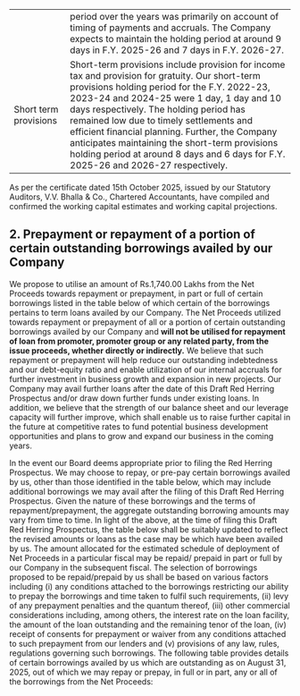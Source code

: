 <table><tr><td></td><td>period over the years was primarily on account of timing of payments and accruals. The Company expects to maintain the holding period at around 9 days in F.Y. 2025-26 and 7 days in F.Y. 2026-27.</td></tr><tr><td>Short term provisions</td><td>Short-term provisions include provision for income tax and provision for gratuity. Our short-term provisions holding period for the F.Y. 2022-23, 2023-24 and 2024-25 were 1 day, 1 day and 10 days respectively. The holding period has remained low due to timely settlements and efficient financial planning. Further, the Company anticipates maintaining the short-term provisions holding period at around 8 days and 6 days for F.Y. 2025-26 and 2026-27 respectively.</td></tr></table>

As per the certificate dated 15th October 2025, issued by our Statutory Auditors, V.V. Bhalla & Co., Chartered Accountants, have compiled and confirmed the working capital estimates and working capital projections.

## 2. Prepayment or repayment of a portion of certain outstanding borrowings availed by our Company

We propose to utilise an amount of Rs.1,740.00 Lakhs from the Net Proceeds towards repayment or prepayment, in part or full of certain borrowings listed in the table below of which certain of the borrowings pertains to term loans availed by our Company. The Net Proceeds utilized towards repayment or prepayment of all or a portion of certain outstanding borrowings availed by our Company and **will not be utilised for repayment of loan from promoter, promoter group or any related party, from the issue proceeds, whether directly or indirectly.** We believe that such repayment or prepayment will help reduce our outstanding indebtedness and our debt-equity ratio and enable utilization of our internal accruals for further investment in business growth and expansion in new projects. Our Company may avail further loans after the date of this Draft Red Herring Prospectus and/or draw down further funds under existing loans. In addition, we believe that the strength of our balance sheet and our leverage capacity will further improve, which shall enable us to raise further capital in the future at competitive rates to fund potential business development opportunities and plans to grow and expand our business in the coming years.

In the event our Board deems appropriate prior to filing the Red Herring Prospectus. We may choose to repay, or pre-pay certain borrowings availed by us, other than those identified in the table below, which may include additional borrowings we may avail after the filing of this Draft Red Herring Prospectus. Given the nature of these borrowings and the terms of repayment/prepayment, the aggregate outstanding borrowing amounts may vary from time to time. In light of the above, at the time of filing this Draft Red Herring Prospectus, the table below shall be suitably updated to reflect the revised amounts or loans as the case may be which have been availed by us. The amount allocated for the estimated schedule of deployment of Net Proceeds in a particular fiscal may be repaid/ prepaid in part or full by our Company in the subsequent fiscal. The selection of borrowings proposed to be repaid/prepaid by us shall be based on various factors including (i) any conditions attached to the borrowings restricting our ability to prepay the borrowings and time taken to fulfil such requirements, (ii) levy of any prepayment penalties and the quantum thereof, (iii) other commercial considerations including, among others, the interest rate on the loan facility, the amount of the loan outstanding and the remaining tenor of the loan, (iv) receipt of consents for prepayment or waiver from any conditions attached to such prepayment from our lenders and (v) provisions of any law, rules, regulations governing such borrowings. The following table provides details of certain borrowings availed by us which are outstanding as on August 31, 2025, out of which we may repay or prepay, in full or in part, any or all of the borrowings from the Net Proceeds: